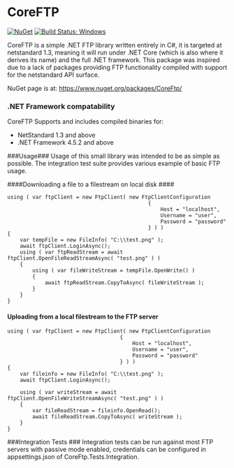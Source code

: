 # CoreFTP

[![NuGet](https://img.shields.io/nuget/v/CoreFtp.svg)](https://www.nuget.org/packages/CoreFtp/)
[![Build Status: Windows](https://ci.appveyor.com/api/projects/status/github/sparkeh9/coreftp?branch=master&svg=true)](https://ci.appveyor.com/api/projects/status/github/sparkeh9/coreftp?branch=master&svg=true)

CoreFTP is a simple .NET FTP library written entirely in C#, it is targeted at netstandard 1.3, meaning it will run under .NET Core (which is also where it derives its name) and the full .NET framework.
This package was inspired due to a lack of packages providing FTP functionality compiled with support for the netstandard API surface.

NuGet page is at: https://www.nuget.org/packages/CoreFtp/

### .NET Framework compatability ###
CoreFTP Supports and includes compiled binaries for:
- NetStandard 1.3 and above
- .NET Framework 4.5.2 and above


###Usage###
Usage of this small library was intended to be as simple as possible. The integration test suite provides various example of basic FTP usage.

####Downloading a file to a filestream on local disk ####

```
using ( var ftpClient = new FtpClient( new FtpClientConfiguration
                                             {
                                                 Host = "localhost",
                                                 Username = "user",
                                                 Password = "password"
                                             } ) )
{
	var tempFile = new FileInfo( "C:\\test.png" );
    await ftpClient.LoginAsync();
    using ( var ftpReadStream = await ftpClient.OpenFileReadStreamAsync( "test.png" ) )
    {
        using ( var fileWriteStream = tempFile.OpenWrite() )
        {
            await ftpReadStream.CopyToAsync( fileWriteStream );
        }
    }
}

```

#### Uploading from a local filestream to the FTP server ####

```
using ( var ftpClient = new FtpClient( new FtpClientConfiguration
                                    {
                                        Host = "localhost",
                                        Username = "user",
                                        Password = "password"
                                    } ) )
{
	var fileinfo = new FileInfo( "C:\\test.png" );
    await ftpClient.LoginAsync();    

    using ( var writeStream = await ftpClient.OpenFileWriteStreamAsync( "test.png" ) )
    {
        var fileReadStream = fileinfo.OpenRead();
        await fileReadStream.CopyToAsync( writeStream );
    }
}

```

###Integration Tests ###
Integration tests can be run against most FTP servers with passive mode enabled, credentials can be configured in appsettings.json of CoreFtp.Tests.Integration.
